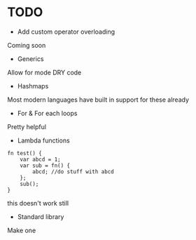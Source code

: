 # TODO

- Add custom operator overloading

Coming soon

- Generics

Allow for mode DRY code

- Hashmaps

Most modern languages have built in support for these already

- For & For each loops

Pretty helpful

- Lambda functions

```
fn test() {
    var abcd = 1;
    var sub = fn() {
        abcd; //do stuff with abcd
    };
    sub();
}
```

this doesn't work still

- Standard library

Make one